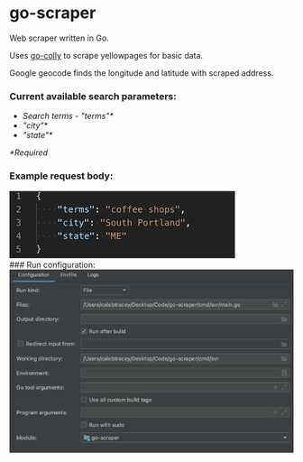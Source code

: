 # go-scraper

Web scraper written in Go.

Uses [go-colly](https://github.com/gocolly/colly) to scrape yellowpages for basic data.

Google geocode finds the longitude and latitude with scraped address. 

### Current available search parameters:
  * <i>Search terms - "terms"*</i>
  * <i>"city"*</i>
  * <i>"state"*</i>
  
 <i>*Required</i>
<br/>
### Example request body:
<img src=./docs/req-body.png />
<br/>
### Run configuration:
<br/>
<img src=./docs/run-conf.png />
